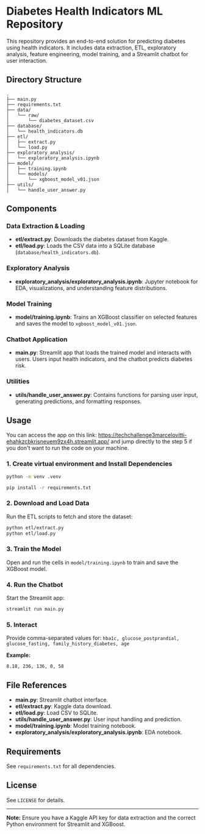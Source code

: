 # Diabetes Health Indicators ML Repository

This repository provides an end-to-end solution for predicting diabetes using health indicators. It includes data extraction, ETL, exploratory analysis, feature engineering, model training, and a Streamlit chatbot for user interaction.

## Directory Structure

```
.
├── main.py
├── requirements.txt
├── data/
│   └── raw/
│       └── diabetes_dataset.csv
├── database/
│   └── health_indicators.db
├── etl/
│   ├── extract.py
│   └── load.py
├── exploratory_analysis/
│   └── exploratory_analysis.ipynb
├── model/
│   ├── training.ipynb
│   └── models/
│       └── xgboost_model_v01.json
├── utils/
│   └── handle_user_answer.py
```

## Components

### Data Extraction & Loading
- **etl/extract.py**: Downloads the diabetes dataset from Kaggle.
- **etl/load.py**: Loads the CSV data into a SQLite database (`database/health_indicators.db`).

### Exploratory Analysis
- **exploratory_analysis/exploratory_analysis.ipynb**: Jupyter notebook for EDA, visualizations, and understanding feature distributions.

### Model Training
- **model/training.ipynb**: Trains an XGBoost classifier on selected features and saves the model to `xgboost_model_v01.json`.

### Chatbot Application
- **main.py**: Streamlit app that loads the trained model and interacts with users. Users input health indicators, and the chatbot predicts diabetes risk.

### Utilities
- **utils/handle_user_answer.py**: Contains functions for parsing user input, generating predictions, and formatting responses.

## Usage

You can access the app on this link: https://techchallenge3marcelovitti-ehahkzcbkrisneuem9zx4h.streamlit.app/ and jump directly to the step 5 if you don't want to run the code on your machine.

### 1. Create virtual environment and Install Dependencies

```sh
python -m venv .venv
```

```sh
pip install -r requirements.txt
```

### 2. Download and Load Data

Run the ETL scripts to fetch and store the dataset:

```sh
python etl/extract.py
python etl/load.py
```

### 3. Train the Model

Open and run the cells in `model/training.ipynb` to train and save the XGBoost model.

### 4. Run the Chatbot

Start the Streamlit app:

```sh
streamlit run main.py
```

### 5. Interact

Provide comma-separated values for: `hba1c, glucose_postprandial, glucose_fasting, family_history_diabetes, age`

**Example:**
```
8.18, 236, 136, 0, 58
```

## File References

- **main.py**: Streamlit chatbot interface.
- **etl/extract.py**: Kaggle data download.
- **etl/load.py**: Load CSV to SQLite.
- **utils/handle_user_answer.py**: User input handling and prediction.
- **model/training.ipynb**: Model training notebook.
- **exploratory_analysis/exploratory_analysis.ipynb**: EDA notebook.

## Requirements

See `requirements.txt` for all dependencies.

## License

See `LICENSE` for details.

---

**Note:** Ensure you have a Kaggle API key for data extraction and the correct Python environment for Streamlit and XGBoost.